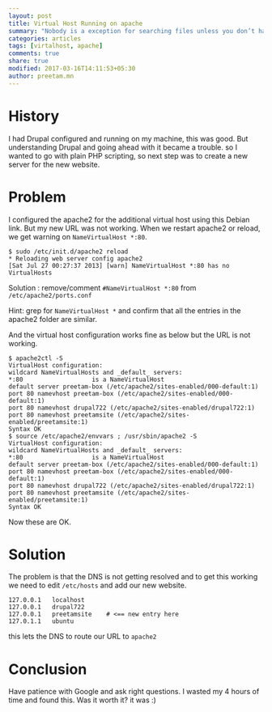 ```yaml
---
layout: post
title: Virtual Host Running on apache
summary: "Nobody is a exception for searching files unless you don’t have a computer."
categories: articles
tags: [virtalhost, apache]
comments: true
share: true
modified: 2017-03-16T14:11:53+05:30
author: preetam.mn
---
```


# History

I had Drupal configured and running on my machine, this was good. But
understanding Drupal and going ahead with it became a trouble. so I wanted to go
with plain PHP scripting, so next step was to create a new server for the new
website.

# Problem

I configured the apache2 for the additional virtual host using this Debian
link. But my new URL was not working. When we restart apache2 or reload, we get
warning on `NameVirtualHost *:80`.

```console
$ sudo /etc/init.d/apache2 reload
* Reloading web server config apache2
[Sat Jul 27 00:27:37 2013] [warn] NameVirtualHost *:80 has no VirtualHosts
```

Solution : remove/comment `#NameVirtualHost *:80` from `/etc/apache2/ports.conf`

Hint: grep for `NameVirtualHost *` and confirm that all the entries in the
apache2 folder are similar.

And the virtual host configuration works fine as below but the URL is not
working.

```console
$ apache2ctl -S
VirtualHost configuration:
wildcard NameVirtualHosts and _default_ servers:
*:80                   is a NameVirtualHost
default server preetam-box (/etc/apache2/sites-enabled/000-default:1)
port 80 namevhost preetam-box (/etc/apache2/sites-enabled/000-default:1)
port 80 namevhost drupal722 (/etc/apache2/sites-enabled/drupal722:1)
port 80 namevhost preetamsite (/etc/apache2/sites-enabled/preetamsite:1)
Syntax OK
$ source /etc/apache2/envvars ; /usr/sbin/apache2 -S
VirtualHost configuration:
wildcard NameVirtualHosts and _default_ servers:
*:80                   is a NameVirtualHost
default server preetam-box (/etc/apache2/sites-enabled/000-default:1)
port 80 namevhost preetam-box (/etc/apache2/sites-enabled/000-default:1)
port 80 namevhost drupal722 (/etc/apache2/sites-enabled/drupal722:1)
port 80 namevhost preetamsite (/etc/apache2/sites-enabled/preetamsite:1)
Syntax OK
```

Now these are OK.

# Solution

The problem is that the DNS is not getting resolved and to get this working we
need to edit `/etc/hosts` and add our new website.

```
127.0.0.1   localhost
127.0.0.1   drupal722
127.0.0.1   preetamsite    # <== new entry here
127.0.1.1   ubuntu
```

this lets the DNS to route our URL to `apache2`

# Conclusion

Have patience with Google and ask right questions. I wasted my 4 hours of time
and found this. Was it worth it? it was :)
